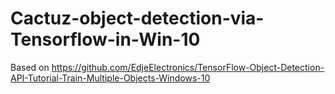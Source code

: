 # Cactuz-object-detection-via-Tensorflow-in-Win-10
Based on https://github.com/EdjeElectronics/TensorFlow-Object-Detection-API-Tutorial-Train-Multiple-Objects-Windows-10
